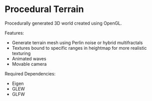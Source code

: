 # Procedural Terrain

Procedurally generated 3D world created using OpenGL.

Features:
* Generate terrain mesh using Perlin noise or hybrid multifractals
* Textures bound to specific ranges in heightmap for more realistic texturing
* Animated waves
* Movable camera

Required Dependencies: 
* Eigen
* GLEW
* GLFW
